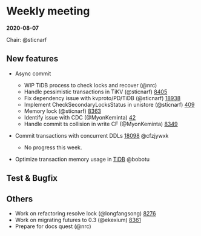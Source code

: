 # Weekly meeting

**2020-08-07**

Chair: @sticnarf

## New features

* Async commit
  - WIP TiDB process to check locks and recover (@nrc)
  - Handle pessimistic transactions in TiKV (@sticnarf) [8405](https://github.com/tikv/tikv/pull/8405)
  - Fix dependency issue with kvproto/PD/TiDB (@sticnarf) [18938](https://github.com/pingcap/tidb/pull/18938)
  - Implement CheckSecondaryLocksStatus in unistore (@sticnarf) [409](https://github.com/ngaut/unistore/pull/409)
  - Memory lock (@sticnarf) [8363](https://github.com/tikv/tikv/pull/8363)
  - Identify issue with CDC (@MyonKeminta) [42](https://github.com/tikv/sig-transaction/issues/42)
  - Handle commit ts collision in write CF (@MyonKeminta) [8349](https://github.com/tikv/tikv/pull/8349)
  
* Commit transactions with concurrent DDLs [18098](https://github.com/pingcap/tidb/issues/18098) @cfzjywxk
  - No progress this week.

* Optimize transaction memory usage in [TiDB](https://github.com/pingcap/tidb/projects/54) @bobotu

## Test & Bugfix

## Others

* Work on refactoring resolve lock (@longfangsong) [8276](https://github.com/tikv/tikv/pull/8276)
* Work on migrating futures to 0.3 (@ekexium) [8361](https://github.com/tikv/tikv/pull/8361)
* Prepare for docs quest (@nrc)
